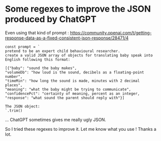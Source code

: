 # Some regexes to improve the JSON produced by ChatGPT

Even using that kind of prompt : https://community.openai.com/t/getting-response-data-as-a-fixed-consistent-json-response/28471/4

``` 
const prompt = `
pretend to be an expert child behavioural researcher.
create a valid JSON array of objects for translating baby speak into English following this format:

[{"baby": "sound the baby makes",
"volumeDb": "how loud is the sound, decibels as a floating-point number",
"timeMin": "how long the sound is made, minutes with 2 decimal places",
"meaning": "what the baby might be trying to communicate",
"confidencePct": "certainty of meaning, percent as an integer,
"response": "what sound the parent should reply with"}]

The JSON object:
`.trim()
```

... ChatGPT sometimes gives me really ugly JSON.

So I tried these regexes to improve it. Let me know what you use ! Thanks a lot.
